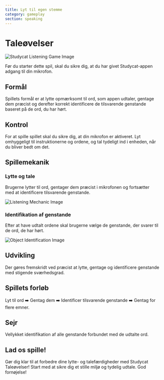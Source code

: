 ```yaml
---
title: Lyt til egen stemme
category: gameplay
section: speaking
---
```

# Taleøvelser


![Studycat Listening Game Image](https://help.studycat.com/hc/article_attachments/34787998441881)


Før du starter dette spil, skal du sikre dig, at du har givet Studycat-appen adgang til din mikrofon.


## Formål


Spillets formål er at lytte opmærksomt til ord, som appen udtaler, gentage dem præcist og derefter korrekt identificere de tilsvarende genstande baseret på de ord, du har hørt.


## Kontrol


For at spille spillet skal du sikre dig, at din mikrofon er aktiveret. Lyt omhyggeligt til instruktionerne og ordene, og tal tydeligt ind i enheden, når du bliver bedt om det.


## Spillemekanik


### Lytte og tale


Brugerne lytter til ord, gentager dem præcist i mikrofonen og fortsætter med at identificere tilsvarende genstande.


![Listening Mechanic Image](https://help.studycat.com/hc/article_attachments/34787998444057)


### Identifikation af genstande


Efter at have udtalt ordene skal brugerne vælge de genstande, der svarer til de ord, de har hørt.


![Object Identification Image](https://help.studycat.com/hc/article_attachments/34787998447001)


## Udvikling


Der gøres fremskridt ved præcist at lytte, gentage og identificere genstande med stigende sværhedsgrad.


## Spillets forløb


Lyt til ord ➡️ Gentag dem ➡️ Identificer tilsvarende genstande ➡️ Gentag for flere emner.


## Sejr


Vellykket identifikation af alle genstande forbundet med de udtalte ord.


## Lad os spille!


Gør dig klar til at forbedre dine lytte- og talefærdigheder med Studycat Taleøvelser! Start med at sikre dig et stille miljø og tydelig udtale. God fornøjelse!